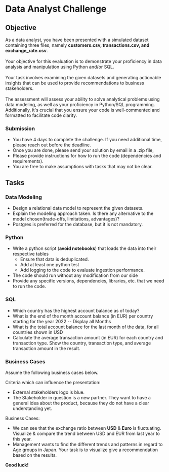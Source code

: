 # Data Analyst Challenge

## Objective

As a data analyst, you have been presented with a simulated dataset containing three files, namely **customers.csv, transactions.csv, and exchange_rate.csv**.\
\
Your objective for this evaluation is to demonstrate your proficiency in data analysis and manipulation using Python and/or SQL.\
\
Your task involves examining the given datasets and generating actionable insights that can be used to provide recommendations to business stakeholders.\
\
The assessment will assess your ability to solve analytical problems using data modeling, as well as your proficiency in Python/SQL programming. Additionally, it's crucial that you ensure your code is well-commented and formatted to facilitate code clarity.

### Submission

* You have 4 days to complete the challenge. If you need additional time, please reach out before the deadline.
* Once you are done, please send your solution by email in a .zip file,
* Please provide instructions for how to run the code (dependencies and requirements).
* You are free to make assumptions with tasks that may not be clear.

## Tasks

### Data Modeling

* Design a relational data model to represent the given datasets.
* Explain the modeling approach taken. Is there any alternative to the model chosen(trade-offs, limitations, advantages)?
* Postgres is preferred for the database, but it is not mandatory.

### Python

* Write a python script (**avoid notebooks**) that loads the data into their respective tables
  * Ensure that data is deduplicated.
  * Add at least one python test
  * Add logging to the code to evaluate ingestion performance.
* The code should run without any modification from our side
* Provide any specific versions, dependencies, libraries, etc. that we need to run the code.

### SQL

* Which country has the highest account balance as of today?
* What is the end of the month account balance (in EUR) per country starting for the year 2022 -- Display all Months
* What is the total account balance for the last month of the data, for all countries shown in USD
* Calculate the average transaction amount (in EUR) for each country and transaction type. Show the country, transaction type, and average transaction amount in the result.

### Business Cases

Assume the following business cases below.

Criteria which can influence the presentation:

* External stakeholders logo is blue.
* The Stakeholder in question is a new partner. They want to have a general idea about the product, because they do not have a clear understanding yet.

Business Cases:

* We can see that the exchange ratio between **USD** & **Euro** is fluctuating. Visualize & compare the trend between USD and EUR from last year to this year.
* Management wants to find the different trends and patterns in regard to Age groups in Japan. Your task is to visualize give a recommendation based on the results.

**Good luck!**
